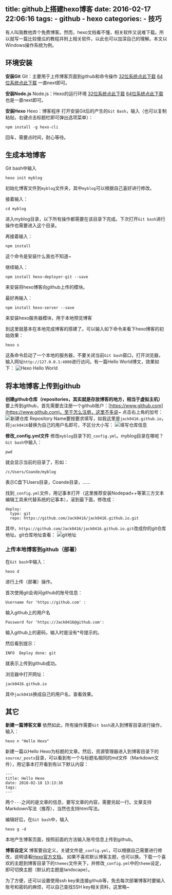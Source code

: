 title: github上搭建hexo博客
date: 2016-02-17 22:06:16
tags:
	- github
	- hexo
categories:
	- 技巧
---
有人叫我教他弄个免费博客。然而，hexo文档看不懂，相关软件又说难下载。所以就写一篇比较傻瓜的教程并附上相关软件，以此也可以加深自己的理解。本文以Windows操作系统为例。

<!--more-->
## 环境安装

**安装Git**
Git：主要用于上传博客页面到github和命令操作
[32位系统点此下载](http://pan.baidu.com/s/1kUo8GiN)
[64位系统点此下载](http://pan.baidu.com/s/1pKs4sLP)
一直next即可。

**安装Node.js**
Node.js：Hexo的运行环境
[32位系统点此下载](http://pan.baidu.com/s/1jHyKlka)
[64位系统点此下载](http://pan.baidu.com/s/1gex4xof)
也是一直next即可。

**安装Hexo**
Hexo：博客程序
打开安装Git后的产生的`Git Bash`，输入（也可以复制粘贴，右键点击标题栏即可弹出选项菜单）：
```
npm install -g hexo-cli
```
回车，需要点时间，耐心等待。


## 生成本地博客
Git bash中输入
```
hexo init myblog
```
初始化博客文件到`myblog`文件夹，其中`myblog`可以根据自己喜好进行修改。

接着输入：
```
cd myblog
```
进入myblog目录，以下所有操作都需要在该目录下完成。下次打开`Git bash`进行操作也需要进入这个目录。

再接着输入：
```
npm install
```
这个命令是安装什么我也不知道~

继续输入：
```
npm install hexo-deployer-git --save
```
来安装将hexo博客向github上传的模块。

最好再输入：
```
npm install hexo-server --save
```
来安装hexo服务器模块，用于本地预览博客

到这里就基本在本地完成博客的搭建了。可以输入如下命令来看下hexo博客的初始效果：
```
hexo s
```
这条命令启动了一个本地的服务器，不要关闭当前`Git bash`窗口，打开浏览器，输入网址`http://127.0.0.1:4000`进行访问。有一篇Hello World博文，效果如下：
![Hexo Hello World](http://i13.tietuku.com/c79155ec31581eb2.png)


## 将本地博客上传到github

**创建github仓库（repositories，其实就是存放博客的地方，相当于虚拟主机）**
要上传到github，首先需要去注册一个github账户：[https://www.github.com](https://www.github.com)。至于怎么注册，这里不多说~
点击右上角的加号：
![新建仓库](http://i11.tietuku.com/7bdf3e392709dad7.png)
Repository Name要按要求填写，如我这里是`jack0416.github.io`，将`jack0416`替换为自己的用户名即可，不区分大小写：
![填写仓库信息](http://i13.tietuku.com/d99c339cdfb071d1.png)

**修改_config.yml文件**
修改`myblog`目录下的`_config.yml`。myblog目录在哪呢？`Git bash`中输入：
```
pwd
```
就会显示当前的目录了，形如：
```
/c/Users/Coande/myblog
```
表示C盘下Users目录，Coande目录，……

找到`_config.yml`文件，用记事本打开（这里推荐安装Nodepad++等第三方文本编辑工具来代替系统的记事本），滚到最下面，修改成：
```
deploy:
  type: git
  repo: https://github.com/Jack0416/jack0416.github.io.git
```
其中，`https://github.com/Jack0416/jack0416.github.io.git`改成你的git仓库地址。git仓库地址查看：
![git地址](http://i11.tietuku.com/6dc892cc5f456d1d.png)


### 上传本地博客到github（部署）
在`Git bash`中输入：
```
hexo d
```
进行上传（部署）操作。

首次使用git会询问github的账号信息：
```
Username for 'https://github.com' :
```
输入github上的用户名

```
Password for 'https://Jack0416@github.com':
```
输入github上的密码，输入时是没有*号提示的。

然后看到提示：
```
INFO  Deploy done: git
```
就表示上传到github成功。

浏览器中打开网址：
```
jack0416.github.io
```
其中`jack0416`换成自己的用户名，查看效果。


## 其它
**新建一篇博客文章**
依然如此，所有操作需要`Git bash`进入到博客目录进行操作，输入：
```
hexo n "Hello Hexo"
```
新建一篇以Hello Hexo为标题的文章。然后，资源管理器进入到博客目录下的`source/_posts`目录，可以看到有一个与标题名相同的md文件（Markdown文件），用记事本打开看到有以下默认内容：
```
---
title: Hello Hexo
date: 2016-02-18 13:13:38
tags:
---
```
两个`---`之间的是文章的信息，要写文章的内容，需要另起一行。文章支持Markdown写法（推荐），当然也支持html写法。

编辑好后，在`Git bash`中，输入
```
hexo g -d
```
本地产生博客页面，按照前面的方法输入账号信息上传到github。

**博客自定义**
博客要自定义，关键文件是`_config.yml`，可以根据自己需要进行修改，说明请看[Hexo官方文档](https://hexo.io/zh-cn/docs/configuration.html)。
如果不喜欢默认博客主题，也可以换。下载一个喜欢的主题到博客目录下的`themes`文件夹下，并修改`_config.yml`中的`theme`设定，即可切换主题（默认的主题是landscape）。

为了方便，还可以设置使用ssh key来连接github等，免去每次部署博客时要输入账号和密码的麻烦，可以自己查找SSH key相关资料，这里略~